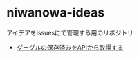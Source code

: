 # niwanowa-ideas

アイデアをissuesにて管理する用のリポジトリ

<!-- ISSUE_LIST_START -->
- [グーグルの保存済みをAPIから取得する](https://github.com/niwanowa/niwanowa-ideas/issues/36)
<!-- github actions: Updated on 2024-11-04 05:58:08 UTC-->
<!-- ISSUE_LIST_END -->

